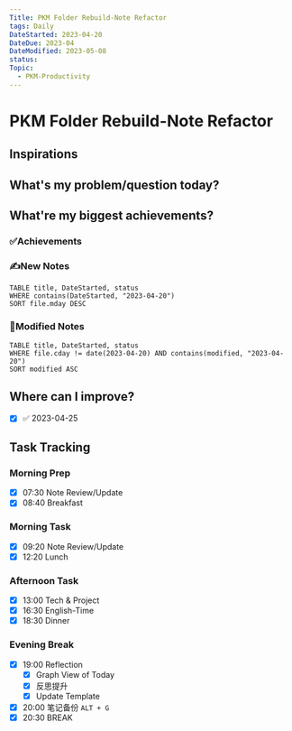 ```yaml
---
Title: PKM Folder Rebuild-Note Refactor
tags: Daily
DateStarted: 2023-04-20
DateDue: 2023-04
DateModified: 2023-05-08
status:
Topic:
  - PKM-Productivity
---
```


# PKM Folder Rebuild-Note Refactor

## Inspirations

## What's my problem/question today?

## What're my biggest achievements?

### ✅Achievements

### ✍️New Notes

```dataview
TABLE title, DateStarted, status
WHERE contains(DateStarted, "2023-04-20")
SORT file.mday DESC
```

### 📝Modified Notes

```dataview
TABLE title, DateStarted, status
WHERE file.cday != date(2023-04-20) AND contains(modified, "2023-04-20")
SORT modified ASC
```

## Where can I improve?

- [x] ✅ 2023-04-25

## Task Tracking

### Morning Prep

- [x] 07:30 Note Review/Update
- [x] 08:40 Breakfast

### Morning Task

- [x] 09:20 Note Review/Update
- [x] 12:20 Lunch

### Afternoon Task

- [x] 13:00 Tech & Project
- [x] 16:30 English-Time
- [x] 18:30 Dinner

### Evening Break

- [x] 19:00 Reflection
  - [x] Graph View of Today
  - [x] 反思提升
  - [x] Update Template
- [x] 20:00 笔记备份 `ALT + G`
- [x] 20:30 BREAK
